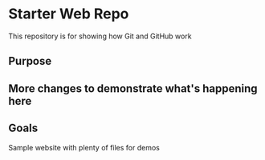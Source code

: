# Starter Web Repo

This repository is for showing how Git and GitHub work

## Purpose

## More changes to demonstrate what's happening here

## Goals

Sample website with plenty of files for demos
